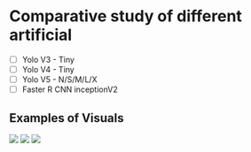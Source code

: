 # Comparative study of different artificial

- [ ] Yolo V3 - Tiny
- [ ] Yolo V4 - Tiny
- [ ] Yolo V5 - N/S/M/L/X
- [ ] Faster R CNN inceptionV2

## Examples of Visuals
![](1.png)
![](2.png)
![](3.png)
